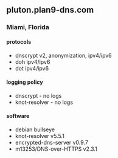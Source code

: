 ## pluton.plan9-dns.com 
### Miami, Florida

#### protocols
- dnscrypt v2, anonymization, ipv4/ipv6
- doh ipv4/ipv6
- dot ipv4/ipv6

#### logging policy
- dnscrypt - no logs
- knot-resolver - no logs

#### software
- debian bullseye
- knot-resolver v5.5.1
- encrypted-dns-server v0.9.7
- m13253/DNS-over-HTTPS v2.3.1
